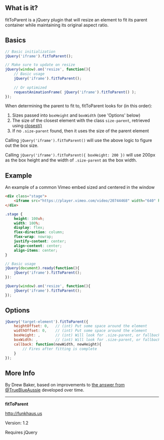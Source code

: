 ## What is it?

fitToParent is a jQuery plugin that will resize an element to fit its parent container while maintaining its original aspect ratio.

## Basics

```js
// Basic initialization
jQuery('iframe').fitToParent();

// Make sure to update on resize
jQuery(window).on('resize', function(){
    // Basic usage
    jQuery('iframe').fitToParent();
    
    // Or optimized
    requestAnimationFrame( jQuery('iframe').fitToParent() );
});
```

When determining the parent to fit to, fitToParent looks for (in this order):

1. Sizes passed into `boxHeight` and `boxWidth` (see 'Options' below)
1. The size of the closest element with the class `size-parent`, retrieved using [closest()](https://api.jquery.com/closest/)
1. If no `.size-parent` found, then it uses the size of the parent element

Calling `jQuery('iframe').fitToParent()` will use the above logic to figure out the box size.

Calling `jQuery('iframe').fitToParent({ boxHeight: 200 })` will use 200px as the box height and the width of `.size-parent` as the box width.

## Example
An example of a common Vimeo embed sized and centered in the window

```html
<div class="stage">
    <iframe src="https://player.vimeo.com/video/20744468" width="640" height="360" frameborder="0" webkitallowfullscreen mozallowfullscreen allowfullscreen></iframe>
</div>
```

```css
.stage {
    height: 100vh;
    width: 100%;
    display: flex;
    flex-direction: column;
    flex-wrap: nowrap;
    justify-content: center;
    align-content: center;
    align-items: center;        
}
```

```js
// Basic usage    
jQuery(document).ready(function(){
    jQuery('iframe').fitToParent();
}):

jQuery(window).on('resize', function(){
    jQuery('iframe').fitToParent();
});    
```

## Options
```js
jQuery('target-element').fitToParent({
    heightOffset: 0,   // (int) Put some space around the element
    widthOffset: 0,    // (int) Put some space around the element
    boxHeight: ,       // (int) Will look for .size-parent, or fallback to parent size
    boxWidth: ,        // (int) Will look for .size-parent, or fallback to parent size
    callback: function(newWidth, newHeight){
        // Fires after fitting is complete
    }
});
```

## More Info
By Drew Baker, based on improvements to [the answer from @TrueBlueAussie](http://stackoverflow.com/questions/18838963/proportionally-scale-iframe-to-fit-in-a-div-using-jquery) developed over time.

--------

__fitToParent__

http://funkhaus.us

Version: 1.2

Requires jQuery